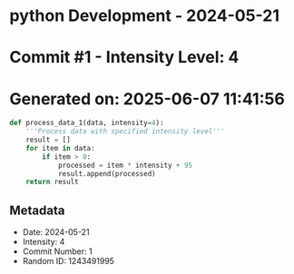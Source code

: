 ﻿# python Development - 2024-05-21
# Commit #1 - Intensity Level: 4
# Generated on: 2025-06-07 11:41:56
```python
def process_data_1(data, intensity=4):
    '''Process data with specified intensity level'''
    result = []
    for item in data:
        if item > 0:
            processed = item * intensity + 95
            result.append(processed)
    return result
```
## Metadata
- Date: 2024-05-21
- Intensity: 4
- Commit Number: 1
- Random ID: 1243491995
